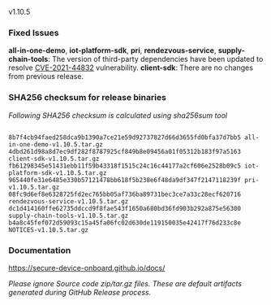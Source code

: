 v1.10.5

### Fixed Issues

**all-in-one-demo**, **iot-platform-sdk**, **pri**, **rendezvous-service**, **supply-chain-tools**: The version of third-party dependencies have been updated to resolve [CVE-2021-44832](https://nvd.nist.gov/vuln/detail/CVE-2021-44832) vulnerability.
**client-sdk**: There are no changes from previous release.   

### SHA256 checksum for release binaries

*Following SHA256 checksum is calculated using sha256sum tool*  
```

8b7f4cb94faed258dca9b1390a7ce21e59d92737827d66d3655fd0bfa37d7bb5 all-in-one-demo-v1.10.5.tar.gz
4dbd261d98a8d7ec9df282f8787925cf849b8e09456a01f05312b183f97a5163 client-sdk-v1.10.5.tar.gz
fb61298345e51431ebb11f59b43318f1515c24c16c44177a2cf606e2528b09c5 iot-platform-sdk-v1.10.5.tar.gz
965440fe31e6485e330b57121478bb618f5b238e6f48da9df347f2147118239f pri-v1.10.5.tar.gz
08fc9d6ef8e6328725fd2ec765bb05af736ba89731bec3ce7a33c28ecf620716 rendezvous-service-v1.10.5.tar.gz
dc1d414160ffe62735ddccd9f8fae543f1650a680bd36fd903b292a875e56300 supply-chain-tools-v1.10.5.tar.gz
b4a8c45fef072d59093c15a45fa06fc02d630de119150035e42417f76d233c8e NOTICES-v1.10.5.tar.gz

```


### Documentation

https://secure-device-onboard.github.io/docs/  

*Please ignore Source code zip/tar.gz files. These are default artifacts generated during GitHub Release process.*  
